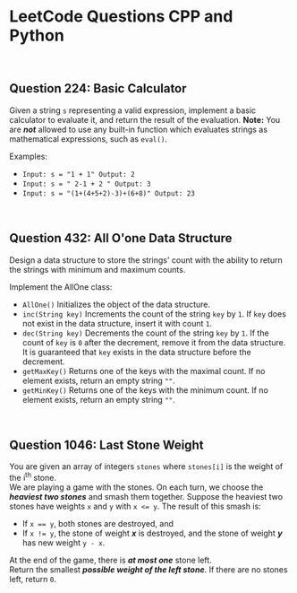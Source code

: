 # LeetCode Questions CPP and Python
<br>

## Question 224: Basic Calculator
Given a string `s` representing a valid expression, implement a basic calculator to evaluate it, and return the result of the evaluation.
**Note:** You are ***not*** allowed to use any built-in function which evaluates strings as mathematical expressions, such as `eval()`.

Examples:
- `
Input: s = "1 + 1"
Output: 2
`<br>
- `
Input: s = " 2-1 + 2 "
Output: 3
`<br>
- `
Input: s = "(1+(4+5+2)-3)+(6+8)"
Output: 23
`

<br>

## Question 432: All O'one Data Structure
Design a data structure to store the strings' count with the ability to return the strings with minimum and maximum counts.

Implement the AllOne class:
* `AllOne()` Initializes the object of the data structure.
* `inc(String key)` Increments the count of the string `key` by `1`. If `key` does not exist in the data structure, insert it with count `1`.
* `dec(String key)` Decrements the count of the string `key` by `1`. If the count of `key` is `0` after the decrement, remove it from the data structure. It is guaranteed that `key` exists in the data structure before the decrement.
* `getMaxKey()` Returns one of the keys with the maximal count. If no element exists, return an empty string `""`.
* `getMinKey()` Returns one of the keys with the minimum count. If no element exists, return an empty string `""`.

<br>

## Question 1046: Last Stone Weight
You are given an array of integers `stones` where `stones[i]` is the weight of the i<sup>th</sup> stone. <br>
We are playing a game with the stones. On each turn, we choose the ***heaviest two stones*** and smash them together. Suppose the heaviest two stones have weights `x` and `y` with `x <= y`. The result of this smash is:
* If `x == y`, both stones are destroyed, and
* If `x != y`, the stone of weight ***x*** is destroyed, and the stone of weight ***y*** has new weight `y - x`.<br>

At the end of the game, there is ***at most one*** stone left.<br>
Return the smallest ***possible weight of the left stone***. If there are no stones left, return `0`.
